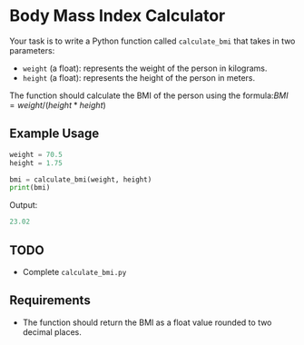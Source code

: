 # Body Mass Index Calculator

Your task is to write a Python function called `calculate_bmi` that takes in two parameters:

- `weight` (a float): represents the weight of the person in kilograms.
- `height` (a float): represents the height of the person in meters.

The function should calculate the BMI of the person using the formula:$BMI = weight / (height * height)$

## Example Usage

```python
weight = 70.5
height = 1.75

bmi = calculate_bmi(weight, height)
print(bmi)
```

Output:

```python
23.02
```

## TODO

- Complete `calculate_bmi.py`

## Requirements

- The function should return the BMI as a float value rounded to two decimal places.
